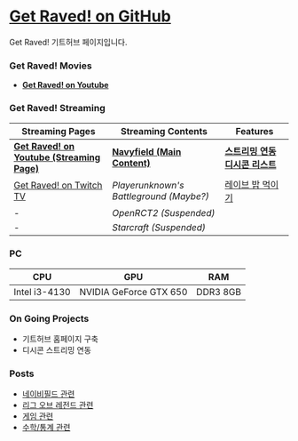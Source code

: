 # [Get Raved! on GitHub](https://get-raved.github.io/)

Get Raved! 기트허브 페이지입니다.
  
  
  
  
### Get Raved! Movies

* [**Get Raved! on Youtube**](https://www.youtube.com/channel/UCddjChClpRKImlG8fepmypA)
  
  
  
  
### Get Raved! Streaming

Streaming Pages|Streaming Contents|Features
-|-|-
[**Get Raved! on Youtube (Streaming Page)**](https://www.youtube.com/channel/UCddjChClpRKImlG8fepmypA/live)|[**Navyfield (Main Content)**](http://navyfield.co.kr/main.asp)|[**스트리밍 연동 디시콘 리스트**](https://rishubil.github.io/jsassist-open-dccon/#/list?dccon_list=https%3A%2F%2Fgist.githubusercontent.com%2FGet-Raved%2F57fbde60b5e19fcb31406d9cc0dc8600%2Fraw%2Fdccon_list.json)
[Get Raved! on Twitch TV](https://go.twitch.tv/trollingrave)|_Playerunknown's Battleground (Maybe?)_|[레이브 밥 먹이기](https://twip.kr/donate/trollingrave#)
-|_OpenRCT2 (Suspended)_|
-|_Starcraft (Suspended)_|
  
  
  
  
### PC

CPU|GPU|RAM
-|-|-
Intel i3-4130|NVIDIA GeForce GTX 650|DDR3 8GB
  
  
  
  
### On Going Projects

* 기트허브 홈페이지 구축
* 디시콘 스트리밍 연동
  
  
  
  
### Posts

* [네이비필드 관련](https://get-raved.github.io/lists/nf.html)
* [리그 오브 레전드 관련](https://get-raved.github.io/lists/lol.html)
* [게임 관련](https://get-raved.github.io/lists/game.html)
* [수학/통계 관련](https://get-raved.github.io/lists/mathstat.html)
